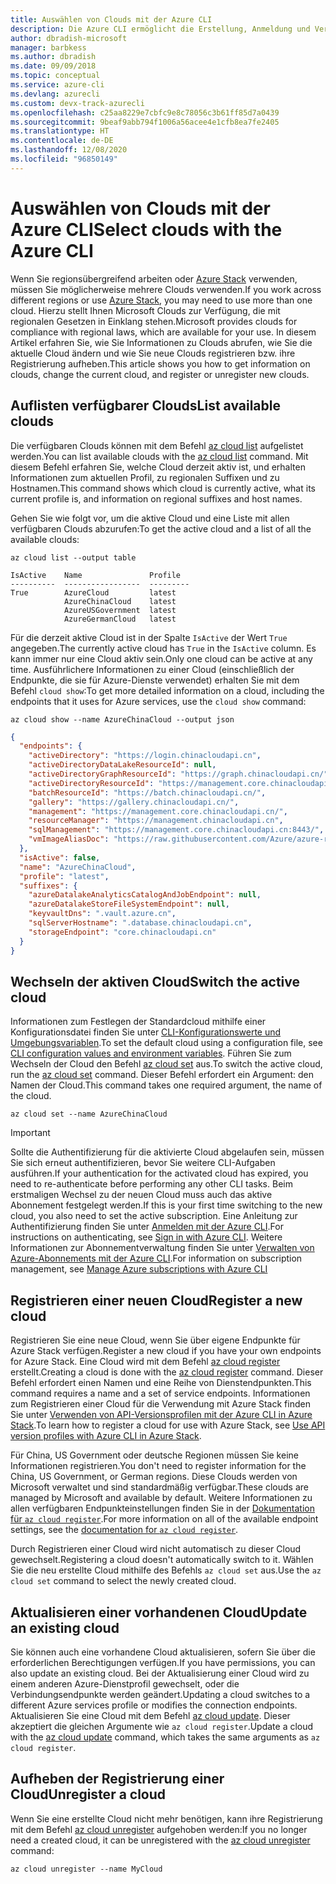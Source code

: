 ```yaml
---
title: Auswählen von Clouds mit der Azure CLI
description: Die Azure CLI ermöglicht die Erstellung, Anmeldung und Verwaltung von bzw. bei mehreren Clouds.
author: dbradish-microsoft
manager: barbkess
ms.author: dbradish
ms.date: 09/09/2018
ms.topic: conceptual
ms.service: azure-cli
ms.devlang: azurecli
ms.custom: devx-track-azurecli
ms.openlocfilehash: c25aa8229e7cbfc9e8c78056c3b61ff85d7a0439
ms.sourcegitcommit: 9beaf9abb794f1006a56acee4e1cfb8ea7fe2405
ms.translationtype: HT
ms.contentlocale: de-DE
ms.lasthandoff: 12/08/2020
ms.locfileid: "96850149"
---
```

# <a name="select-clouds-with-the-azure-cli"></a><span data-ttu-id="bdf46-103">Auswählen von Clouds mit der Azure CLI</span><span class="sxs-lookup"><span data-stu-id="bdf46-103">Select clouds with the Azure CLI</span></span>

<span data-ttu-id="bdf46-104">Wenn Sie regionsübergreifend arbeiten oder [Azure Stack](/azure/azure-stack/user/) verwenden, müssen Sie möglicherweise mehrere Clouds verwenden.</span><span class="sxs-lookup"><span data-stu-id="bdf46-104">If you work across different regions or use [Azure Stack](/azure/azure-stack/user/), you may need to use more than one cloud.</span></span> <span data-ttu-id="bdf46-105">Hierzu stellt Ihnen Microsoft Clouds zur Verfügung, die mit regionalen Gesetzen in Einklang stehen.</span><span class="sxs-lookup"><span data-stu-id="bdf46-105">Microsoft provides clouds for compliance with regional laws, which are available for your use.</span></span> <span data-ttu-id="bdf46-106">In diesem Artikel erfahren Sie, wie Sie Informationen zu Clouds abrufen, wie Sie die aktuelle Cloud ändern und wie Sie neue Clouds registrieren bzw. ihre Registrierung aufheben.</span><span class="sxs-lookup"><span data-stu-id="bdf46-106">This article shows you how to get information on clouds, change the current cloud, and register or unregister new clouds.</span></span>

## <a name="list-available-clouds"></a><span data-ttu-id="bdf46-107">Auflisten verfügbarer Clouds</span><span class="sxs-lookup"><span data-stu-id="bdf46-107">List available clouds</span></span>

<span data-ttu-id="bdf46-108">Die verfügbaren Clouds können mit dem Befehl [az cloud list](/cli/azure/cloud#az-cloud-list) aufgelistet werden.</span><span class="sxs-lookup"><span data-stu-id="bdf46-108">You can list available clouds with the [az cloud list](/cli/azure/cloud#az-cloud-list) command.</span></span> <span data-ttu-id="bdf46-109">Mit diesem Befehl erfahren Sie, welche Cloud derzeit aktiv ist, und erhalten Informationen zum aktuellen Profil, zu regionalen Suffixen und zu Hostnamen.</span><span class="sxs-lookup"><span data-stu-id="bdf46-109">This command shows which cloud is currently active, what its current profile is, and information on regional suffixes and host names.</span></span>

<span data-ttu-id="bdf46-110">Gehen Sie wie folgt vor, um die aktive Cloud und eine Liste mit allen verfügbaren Clouds abzurufen:</span><span class="sxs-lookup"><span data-stu-id="bdf46-110">To get the active cloud and a list of all the available clouds:</span></span>

```azurecli-interactive
az cloud list --output table
```

```output
IsActive    Name               Profile
----------  -----------------  ---------
True        AzureCloud         latest
            AzureChinaCloud    latest
            AzureUSGovernment  latest
            AzureGermanCloud   latest
```

<span data-ttu-id="bdf46-111">Für die derzeit aktive Cloud ist in der Spalte `IsActive` der Wert `True` angegeben.</span><span class="sxs-lookup"><span data-stu-id="bdf46-111">The currently active cloud has `True` in the `IsActive` column.</span></span> <span data-ttu-id="bdf46-112">Es kann immer nur eine Cloud aktiv sein.</span><span class="sxs-lookup"><span data-stu-id="bdf46-112">Only one cloud can be active at any time.</span></span> <span data-ttu-id="bdf46-113">Ausführlichere Informationen zu einer Cloud (einschließlich der Endpunkte, die sie für Azure-Dienste verwendet) erhalten Sie mit dem Befehl `cloud show`:</span><span class="sxs-lookup"><span data-stu-id="bdf46-113">To get more detailed information on a cloud, including the endpoints that it uses for Azure services, use the `cloud show` command:</span></span>

```azurecli-interactive
az cloud show --name AzureChinaCloud --output json
```

```json
{
  "endpoints": {
    "activeDirectory": "https://login.chinacloudapi.cn",
    "activeDirectoryDataLakeResourceId": null,
    "activeDirectoryGraphResourceId": "https://graph.chinacloudapi.cn/",
    "activeDirectoryResourceId": "https://management.core.chinacloudapi.cn/",
    "batchResourceId": "https://batch.chinacloudapi.cn/",
    "gallery": "https://gallery.chinacloudapi.cn/",
    "management": "https://management.core.chinacloudapi.cn/",
    "resourceManager": "https://management.chinacloudapi.cn",
    "sqlManagement": "https://management.core.chinacloudapi.cn:8443/",
    "vmImageAliasDoc": "https://raw.githubusercontent.com/Azure/azure-rest-api-specs/master/arm-compute/quickstart-templates/aliases.json"
  },
  "isActive": false,
  "name": "AzureChinaCloud",
  "profile": "latest",
  "suffixes": {
    "azureDatalakeAnalyticsCatalogAndJobEndpoint": null,
    "azureDatalakeStoreFileSystemEndpoint": null,
    "keyvaultDns": ".vault.azure.cn",
    "sqlServerHostname": ".database.chinacloudapi.cn",
    "storageEndpoint": "core.chinacloudapi.cn"
  }
}
```

## <a name="switch-the-active-cloud"></a><span data-ttu-id="bdf46-114">Wechseln der aktiven Cloud</span><span class="sxs-lookup"><span data-stu-id="bdf46-114">Switch the active cloud</span></span>

<span data-ttu-id="bdf46-115">Informationen zum Festlegen der Standardcloud mithilfe einer Konfigurationsdatei finden Sie unter [CLI-Konfigurationswerte und Umgebungsvariablen](./azure-cli-configuration.md#cli-configuration-values-and-environment-variables).</span><span class="sxs-lookup"><span data-stu-id="bdf46-115">To set the default cloud using a configuration file, see [CLI configuration values and environment variables](./azure-cli-configuration.md#cli-configuration-values-and-environment-variables).</span></span>  <span data-ttu-id="bdf46-116">Führen Sie zum Wechseln der Cloud den Befehl [az cloud set](/cli/azure/cloud#az-cloud-set) aus.</span><span class="sxs-lookup"><span data-stu-id="bdf46-116">To switch the active cloud, run the [az cloud set](/cli/azure/cloud#az-cloud-set) command.</span></span> <span data-ttu-id="bdf46-117">Dieser Befehl erfordert ein Argument: den Namen der Cloud.</span><span class="sxs-lookup"><span data-stu-id="bdf46-117">This command takes one required argument, the name of the cloud.</span></span>

```azurecli-interactive
az cloud set --name AzureChinaCloud
```

> [!IMPORTANT]
> <span data-ttu-id="bdf46-118">Sollte die Authentifizierung für die aktivierte Cloud abgelaufen sein, müssen Sie sich erneut authentifizieren, bevor Sie weitere CLI-Aufgaben ausführen.</span><span class="sxs-lookup"><span data-stu-id="bdf46-118">If your authentication for the activated cloud has expired, you need to re-authenticate before performing any other CLI tasks.</span></span> <span data-ttu-id="bdf46-119">Beim erstmaligen Wechsel zu der neuen Cloud muss auch das aktive Abonnement festgelegt werden.</span><span class="sxs-lookup"><span data-stu-id="bdf46-119">If this is your first time switching to the new cloud, you also need to set the active subscription.</span></span>
> <span data-ttu-id="bdf46-120">Eine Anleitung zur Authentifizierung finden Sie unter [Anmelden mit der Azure CLI](authenticate-azure-cli.md).</span><span class="sxs-lookup"><span data-stu-id="bdf46-120">For instructions on authenticating, see [Sign in with Azure CLI](authenticate-azure-cli.md).</span></span> <span data-ttu-id="bdf46-121">Weitere Informationen zur Abonnementverwaltung finden Sie unter [Verwalten von Azure-Abonnements mit der Azure CLI](manage-azure-subscriptions-azure-cli.md).</span><span class="sxs-lookup"><span data-stu-id="bdf46-121">For information on subscription management, see [Manage Azure subscriptions with Azure CLI](manage-azure-subscriptions-azure-cli.md)</span></span>

## <a name="register-a-new-cloud"></a><span data-ttu-id="bdf46-122">Registrieren einer neuen Cloud</span><span class="sxs-lookup"><span data-stu-id="bdf46-122">Register a new cloud</span></span>

<span data-ttu-id="bdf46-123">Registrieren Sie eine neue Cloud, wenn Sie über eigene Endpunkte für Azure Stack verfügen.</span><span class="sxs-lookup"><span data-stu-id="bdf46-123">Register a new cloud if you have your own endpoints for Azure Stack.</span></span> <span data-ttu-id="bdf46-124">Eine Cloud wird mit dem Befehl [az cloud register](/cli/azure/cloud#az-cloud-register) erstellt.</span><span class="sxs-lookup"><span data-stu-id="bdf46-124">Creating a cloud is done with the [az cloud register](/cli/azure/cloud#az-cloud-register) command.</span></span> <span data-ttu-id="bdf46-125">Dieser Befehl erfordert einen Namen und eine Reihe von Dienstendpunkten.</span><span class="sxs-lookup"><span data-stu-id="bdf46-125">This command requires a name and a set of service endpoints.</span></span> <span data-ttu-id="bdf46-126">Informationen zum Registrieren einer Cloud für die Verwendung mit Azure Stack finden Sie unter [Verwenden von API-Versionsprofilen mit der Azure CLI in Azure Stack](/azure/azure-stack/user/azure-stack-version-profiles-azurecli2#connect-to-azure-stack).</span><span class="sxs-lookup"><span data-stu-id="bdf46-126">To learn how to register a cloud for use with Azure Stack, see [Use API version profiles with Azure CLI in Azure Stack](/azure/azure-stack/user/azure-stack-version-profiles-azurecli2#connect-to-azure-stack).</span></span>

<span data-ttu-id="bdf46-127">Für China, US Government oder deutsche Regionen müssen Sie keine Informationen registrieren.</span><span class="sxs-lookup"><span data-stu-id="bdf46-127">You don't need to register information for the China, US Government, or German regions.</span></span> <span data-ttu-id="bdf46-128">Diese Clouds werden von Microsoft verwaltet und sind standardmäßig verfügbar.</span><span class="sxs-lookup"><span data-stu-id="bdf46-128">These clouds are managed by Microsoft and available by default.</span></span>  <span data-ttu-id="bdf46-129">Weitere Informationen zu allen verfügbaren Endpunkteinstellungen finden Sie in der [Dokumentation für `az cloud register`](/cli/azure/cloud#az-cloud-register).</span><span class="sxs-lookup"><span data-stu-id="bdf46-129">For more information on all of the available endpoint settings, see the [documentation for `az cloud register`](/cli/azure/cloud#az-cloud-register).</span></span>

<span data-ttu-id="bdf46-130">Durch Registrieren einer Cloud wird nicht automatisch zu dieser Cloud gewechselt.</span><span class="sxs-lookup"><span data-stu-id="bdf46-130">Registering a cloud doesn't automatically switch to it.</span></span> <span data-ttu-id="bdf46-131">Wählen Sie die neu erstellte Cloud mithilfe des Befehls `az cloud set` aus.</span><span class="sxs-lookup"><span data-stu-id="bdf46-131">Use the `az cloud set` command to select the newly created cloud.</span></span>

## <a name="update-an-existing-cloud"></a><span data-ttu-id="bdf46-132">Aktualisieren einer vorhandenen Cloud</span><span class="sxs-lookup"><span data-stu-id="bdf46-132">Update an existing cloud</span></span>

<span data-ttu-id="bdf46-133">Sie können auch eine vorhandene Cloud aktualisieren, sofern Sie über die erforderlichen Berechtigungen verfügen.</span><span class="sxs-lookup"><span data-stu-id="bdf46-133">If you have permissions, you can also update an existing cloud.</span></span> <span data-ttu-id="bdf46-134">Bei der Aktualisierung einer Cloud wird zu einem anderen Azure-Dienstprofil gewechselt, oder die Verbindungsendpunkte werden geändert.</span><span class="sxs-lookup"><span data-stu-id="bdf46-134">Updating a cloud switches to a different Azure services profile or modifies the connection endpoints.</span></span>
<span data-ttu-id="bdf46-135">Aktualisieren Sie eine Cloud mit dem Befehl [az cloud update](/cli/azure/cloud#az-cloud-update). Dieser akzeptiert die gleichen Argumente wie `az cloud register`.</span><span class="sxs-lookup"><span data-stu-id="bdf46-135">Update a cloud with the [az cloud update](/cli/azure/cloud#az-cloud-update) command, which takes the same arguments as `az cloud register`.</span></span>

## <a name="unregister-a-cloud"></a><span data-ttu-id="bdf46-136">Aufheben der Registrierung einer Cloud</span><span class="sxs-lookup"><span data-stu-id="bdf46-136">Unregister a cloud</span></span>

<span data-ttu-id="bdf46-137">Wenn Sie eine erstellte Cloud nicht mehr benötigen, kann ihre Registrierung mit dem Befehl [az cloud unregister](/cli/azure/cloud#az-cloud-unregister) aufgehoben werden:</span><span class="sxs-lookup"><span data-stu-id="bdf46-137">If you no longer need a created cloud, it can be unregistered with the [az cloud unregister](/cli/azure/cloud#az-cloud-unregister) command:</span></span>

```azurecli-interactive
az cloud unregister --name MyCloud
```
